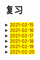 # 复习

<details>
  <summary><mark><font color=darkred>2021-02-15</font></mark></summary>
<br/>cold cold 冷的；伤风；感冒
<br/>both both 双方；两者
<br/>woman woman 女人；妇女；
<br/>always always 通常；总是；
<br/>bread bread 面包；生计；
<br/>agree agree 同意；赞同；
<br/>clever clever 聪明的 伶俐的
<br/>run run run 奔跑；跑；赛跑；管理；经营；
<br/>who who 谁；
<br/>cover cover 翻唱；覆盖；封面；盖子；
<br/>cream cream 奶油；乳脂；奶油色；淡黄色；米色；
<br/>playground playground 操场；
<br/>please please 拜托；请；使满意；取悦；
<br/>bread bread 面包；生计；
<br/>happy happy 快乐的；幸福的；高兴的；
<br/>clever clever 聪明的；伶俐的；
<br/>air air 空气；大气；
<br/>brave brave 勇敢的；
<br/>camp camp 野营；宿营；夏令营；
<br/>cream cream 奶油；乳脂；淡黄色；米黄色；奶油色；
<br/>late late 迟的；晚的；迟地；晚地；
<br/>song song 歌曲；乐曲；
<br/>cost cost 费用；花费；成本；代价；
<br/>he he 他；
<br/>anyway anyway 总之；不管怎样；无论如何
<br/>what what 什么；
<br/>brave brave 勇敢的；
<br/>camp camp 宿营；野营；夏令营；
<br/>head head 头部；头顶；头；领导；主管；
<br/>late late 迟的；晚的；迟地；晚地；
<br/>among among 在中间（三个以上之间）
<br/>cost cost 花费；成本；代价；费用；
<br/>pupil pupil 学生；未成年；瞳孔；
<br/>anyway anyway 总之；不管怎样；无论如何；
<br/>brain brain 大脑；头脑；智力；
<br/>bread bread 面包；生计；
<br/>kind kind 种类；友善的；仁慈的；性质；
<br/>clever clever 聪明的；伶俐的；
<br/>teacher teacher 教师；
<br/>among among 在中间；
<br/>cream cream 奶油；乳脂；淡黄色；奶油色；米色；
<br/>pupil pupil 学生；未成年；瞳孔；
<br/>chopsticks chopsticks 筷子；
<br/>brain brain 大脑；头脑；智力；
<br/>lunch lunch 午餐；午饭；
<br/>kind kind 种类；友善的；仁慈的；性质；
<br/>feel feel 感觉；觉得；
<br/>brave brave 勇敢的；
<br/>camp camp 宿营；野营；夏令营；
<br/>use use use 使用；
<br/>late late 
<br/>cost cost 
<br/>anyway anyway
<br/>bridge bridge  桥；桥牌；
<br/>kind kind 种类；性质；仁慈的；友善的；
<br/>umbrella umbrella 伞；雨伞；保护伞；太阳伞；
<br/>hour hour 小时；
<br/>among among 在中间；
<br/>dear dear 亲爱的；昂贵的；
<br/>pupil pupil 学生；未成年；瞳孔；
<br/>about about 关于；大约；在各处；四处；
<br/>brain brain 大脑；脑袋；智力；
<br/>brideg bridge 桥；桥牌；
<br/>kind kind 种类；性质；仁慈的；友善的；
<br/>umbrella umbrella 伞；雨伞；保护伞；太阳伞；
<br/>cook cook 炊事员；厨师；烹调；做饭；
<br/>cake cake 蛋糕；饼；糕；
<br/>dear dear 亲爱的；昂贵的；
<br/>now now 现在；马上；
<br/>mother mother 母亲；
<br/>table table 表格；桌子；
<br/>old old 老的；
<br/>hungry hungry 饥饿的；渴望的；
<br/>bridge bridge 桥；桥牌；
<br/>cook cook 炊事员；厨师；烹调；做饭；
<br/>kind kind 
<br/>umbrella umbrella 
<br/>dear dear 亲爱的；昂贵的；
<br/>hungry hungry 饥饿的；渴望的；
<br/>cook cook 
<br/>hungry hungry 

</details>

<details>
  <summary><mark><font color=darkred>2021-02-16</font></mark></summary>
  <br/>awful awful 可怕的；骇人的；难过的；极坏的；糟糕的；极讨厌的；非常的；极大的；
  <br/>china china 中国；瓷器；瓷料；
  <br/>centre centre 中央；中心；
  <br/>green green 绿色；绿色的；青春；
  <br/>also also 也；还；
  <br/>choice choice 选择；
  <br/>elephant elephant 大象；
  <br/>zoo zoo 动物园；
  <br/>century century 百年；世纪；
  <br/>awful awful 可怕的；骇人的；难过的；非常的；
  <br/>many many 许多的；许多人或物
  <br/>dark 黑暗；深色的；
  <br/>attend attend 参加；出席；
  <br/>also also 也；还；
  <br/>correct correct 正确的；改正；纠正；
  <br/>fruit fruit 水果；
  <br/>word word 单词；话；
  <br/>century century 百年；世纪；
  <br/>bedroom bedroom 卧室；寝室；
  <br/>central central 中心的；中央的
  <br/>star star 星星；恒星；明星；星形；
  <br/>banana banana 香蕉；
  <br/>kind kind 种类；性质；友善的；仁慈的；
  <br/>correct correct 正确的；改正；纠正；
  <br/>ancient ancient 古代的；远古的；
  <br/>any any 任何；一些；
  <br/>hear hear 听见；听到；听说；
  <br/>awful awful 
  <br/>community community 社区；共同体；共同性；共同；一致；
  <br/>clothes clothes 衣服；
  <br/>difficult difficult 困难的；难的；
  <br/>kind kind 种类；性质；友善的；仁慈的；
  <br/>also also 也；还；
  <br/>ancient ancient 远古的；古代的；
  <br/>conversation conversation  谈话；交谈；
  <br/>crazy crazy 疯狂；着迷的；狂热的；发疯的；
  <br/>century century 百年；世纪；
  <br/>community community 社区；共同体；共同性；一致；
  <br/>anyone anyone 任何人；
  <br/>blind blind 瞎的；失明的；
  <br/>kind kind 种类；性质；仁慈的；友善的；
  <br/>girl girl 女孩；
  <br/>you you 你；
  <br/>conversation conversation 谈话；交谈；
  <br/>correct correct  正确的；改正；纠正；
  <br/>your your 你们的；
  <br/>friend friend 朋友；助手；赞助者；
  <br/>certain certain 确定的；肯定的；某些的；某个的；
  <br/>blind blind 瞎的；失明的；
  <br/>alone alone 独自的；单独的；独自地；单独地；
  <br/>flower flower 花；
  <br/>biscuit biscuit 饼干；松饼；淡黄褐色；
  <br/>ancient ancient 古代的；远古的；
  <br/>capital capital 首都；省会；大写字母；资本家
  <br/>climb climb  攀登；攀爬；
  <br/>community community 社区；共同体；共同性；一致；相同；
  <br/>certain certain 确定的；肯定的；某些的；某个的；
  <br/>blind blind 瞎的；失明的；；
  <br/>alone 独自的；单独的；独自地；单独地；
  <br/>windy windy 有风的；多风的；
  <br/>biscuit biscuit 饼干；松饼；淡黄褐色；
  <br/>ancient ancient 远古的；古代的；
  <br/>capital capital 首都；省会；资本家；大写字母；
  <br/>kind kind 种类；性质；仁慈的；友善的；
  <br/>again again 再来；又；再；
  <br/>certain certain 确定的；肯定的；某些的；某个的；
  <br/>blind blind 瞎的；失明的；
  <br/>alone alone 单独的；独自的；单独地；独自地；
  <br/>love love 喜爱；热爱；爱；
  <br/>biscuit biscuit 饼干；松饼；淡黄褐色；
  <br/>conversation conversation 谈话；交谈；
  <br/>sweater sweater 厚运动衫；毛衣；
  <br/>best best 最好的；最好地；最；极；最佳；
  <br/>ancient ancient 远古的；古代的；
  <br/>capital capital 首都；省会；资本家；大写字母；
  <br/>certain certain 确定的；肯定的；某些的；某个的
  <br/>blind blind 瞎的；失明的；
  <br/>alone alone 单独的；独自的；单独地；独自地；
  <br/>biscuit biscuit 饼干；松饼；淡黄褐色；
  <br/>conversation conversation 谈话；交谈；
  <br/>sweater sweater 厚运动衫；毛衣；
  </details>
  <details> 
  <summary><mark><font color=darkred>2021-02-17</font></mark></summary>
  <br/>under under 在...下面；向...下面；
  <br/>give give 给予；给；
  <br/>bus bus 公共汽车；
  <br/>duck duck 鸭子；零分；鸭肉
  <br/>artist artist 艺术家；
  <br/>fine fine 极好的；健康的；细的；纤细的；
  <br/>hello hello 哈喽；喂；你好；
  <br/>dinner dinner 晚餐；正餐；宴会；
  <br/>beat beat 打；击；敲；赢；战胜；
  <br/>soup soup 汤；汁；马力；
  <br/>pencil pencil 铅笔；
  <br/>tomato tomato 西红柿；番茄
  <br/>kitchen kitchen 厨房；炊事人员;炊具
  <br/>child child 孩子；儿童；
  <br/>lake lake 湖；江；
  <br/>bean bean 豆；豆荚；豆科植物；菜豆；豆形种子；
  <br/>Mr Mr 男士；先生；
  <br/>blackboard blackboard 黑板；
  <br/>hair hair 头发；些微；毛发；
  <br/>pencil pencil 铅笔；
  <br/>morning morning 早上；早晨；上午；
  <br/>kitchen kitchen 厨房；炊事人员；炊具；
  <br/>advice advice 建议；忠告；劝告；
  <br/>lake lake 江；湖；
  <br/>bean bean 豆；豆科植物；豆荚；豆形种子；
  <br/>dad dad 父亲；爸爸；爹爹；
  <br/>half half 一半；半；半个；
  <br/>hair hair 头发；毛发；些微；
  <br/>let let 假设；让；允许；出租；
  <br/>classroom classroom 教室；
  <br/>but but 但是；除...外；
  <br/>advice advice advise 建议；忠告；劝告；
  <br/>cloudy cloudy 多云的；阴天的；
  <br/>bean bean bean 豆科；豆；豆荚；豆科植物；豆形种子；
  <br/>hand hand 手；传递；交递；
  <br/>beef beef 牛肉；养；加强；
  <br/>or or 或者；
  <br/>cancer cancer 癌症；恶性肿瘤；
  <br/>pencil pencil 铅笔；
  <br/>house house 房子；住宅；
  <br/>kitchen kitchen 厨师；炊事人员；炊具；
  <br/>lake lake 湖；
  <br/>eye eye 眼睛；
  <br/>bathroom bathroom 浴室；盥洗室；
  <br/>hair hair 头发；毛发；些微；
  <br/>kite kite 风筝；骗钱；涂改；
  <br/>sorry sorry 对不起；抱歉的；
  <br/>place place 住址；地方；安排；放置；
  <br/>advice advice 建议；忠告；劝告；
  <br/>create create 创造；创建；创作；
  <br/>bean bean 豆；豆科植物；豆荚；豆形种子；
  <br/>great great 极好地；很好地；很棒地；巨大的；重大的；极大的；伟大的；好极了；重要的；大师；
  <br/>spring spring 春天；春季；泉水；泉；跳跃；跳起；弹起；
  <br/>short short 短的；个子矮的；
  <br/>kite kite 风筝；骗钱；涂改；
  <br/>picture picture 照片；头像；图画；
  <br/>pen pen 钢笔；
  <br/>season season 季节；赛季；季；
  <br/>yesterday yesterday 昨天；在昨天；
  <br/>kite kite 
   </details>
<details> 
  <summary><mark><font color=darkred>2021-02-18</font></mark></summary>
  <br/>almost almost 几乎；差不多
  <br/>careless careless 粗心的；
  <br/>farmer farmer 农场主；农民；
  <br/>clear clear 清楚的；明确的；清除
  <br/>evening evening 晚上；傍晚；
  <br/>photo photo 照片；
  <br/>bottle bottle 瓶子；一瓶的容量；
  <br/>card card 卡片；明信片；纸牌；贺卡；
  <br/>weather weather 天气；
  <br/>close close 关闭；结束；终止；接近；倒闭；
  <br/>careless careless 粗心的；
  <br/>cross cross 穿过；交叉；十字形；
  <br/>supermarket supermarket 超级市场；超市；
  <br/>football football 足球；足球运动；
  <br/>Australian Australian 澳大利亚的；澳大利亚人的；
  <br/>bottle bottle 瓶子；一瓶的容量；
  <br/>nurse nurse 护士；保姆；照料；护理；
  <br/>April April 四月；
  <br/>it it 它；
  <br/>carry carry 搬；运；带；携带；
  <br/>drink drink 喝；喝酒；饮料；饮；酒；
  <br/>army army 军队；陆军；
  <br/>corner corner 角落；拐角处；
  <br/>and and and 和；
  <br/>cheap cheap 便宜的；
  <br/>snow snow 雪；下雪；
  <br/>river river 河；江；
  <br/>careless careless 粗心的；
  <br/>carrot carrot 胡萝卜；红萝卜；
  <br/>board board 黑板；甲板；木板；董事会；
  <br/>aloud aloud 大声地；
  <br/>corner corner 角落；拐角处；
  <br/>subject subject 课程；科目；学科；主体；主语；
  <br/>cheap cheap 便宜的；
  <br/>bottle bottle 瓶子；一瓶的容量；
  <br/>there there 在那里；那里；到那里；往那里；你瞧；好啦；
  <br/>careful careful 小心的；仔细的；
  <br/>carrot carrot 胡萝卜；红萝卜；
  <br/>big big 大的；
  <br/>milk milk 牛奶；挤奶；
  <br/>kind kind 种类；性质；仁慈的；友善的；
  <br/>fly fly 飞；放飞；飞逝；苍蝇；
  <br/>avoid avoid 避免；避开；
  <br/>them them 他们；它们；她们
  <br/>bike bike 自行车；脚踏车；
  <br/>afraid afraid 害怕；担心；恐怕；
  <br/>calendar calendar 日历；历法；重大事件日程表；
  <br/>by by 乘；通过；靠；用；
  <br/>corner corner 拐角处；角落
  <br/>coat coat 外套；涂层；表皮；皮毛；
  <br/>cheap cheap 便宜的；
  <br/>complete complete 完整的；完全的；全部的；完成；
  <br/>body body 主体；尸体；身体；正文；
  <br/>away away （离）开；向远处；
  <br/>afraid afraid 害怕；恐怕；担心；
  <br/>calendar calendar 日历；历程；重大事件日程表；
  <br/>carrot carrot 胡萝卜；红萝卜；
  <br/>coat coat 外套；涂层；表皮；
  <br/>away away 离开；向远处；
  <br/>afraid afraid 害怕；恐怕；担心；
  <br/>calendar calendar 日历；历程；重大事件日程表；
  <br/>coat coat 
</details>
<details> 
  <summary><mark><font color=darkred>2021-02-19</font></mark></summary>
  <br/>cotton cotton 棉花；棉；棉布；
  <br/>cinema cinema 电影院；电影院；
  <br/>continue continue 持续；继续
  <br/>ear ear 耳朵；
  <br/>grass grass 早；草地；草坪；
  <br/>cent cent 美分；
  <br/>break break  间隙；休息；打破；损坏；撕开；
  <br/>daughter daughter 女儿；
  <br/>blood blood 血；血统；血液；抽血；
  <br/>cotton cotton 棉；棉布；棉花；
  <br/>taxi taxi 出租汽车；
  <br/>continue continue 继续；持续；
  <br/>Asian Asian 亚洲人；亚洲人的；亚洲的；
  <br/>grass grass 草；草地；草坪；
  <br/>cent cent 美分；
  <br/>coolect collect  收集；募捐；
  <br/>daughter daughter 女儿；
  <br/>blood blood 血；血液；血统；
  <br/>cotton cotton 棉；棉花；棉布；
  <br/>cousin cousin 堂表 兄弟姐妹；
  <br/>art art 艺术；美术；
  <br/>talk talk 谈论；谈话；讲话；演讲；讲座；
  <br/>film film 电影；胶卷；拍摄；
  <br/>deaf deaf 聋的；
  <br/>collect collect 收集；募捐；
  <br/>walk walk 散步；行走；不行；
  <br/>summer summer 夏天；夏季；
  <br/>nose nose 鼻子；
  <br/>cousin cousin 堂表兄弟姐妹；
  <br/>breath breath 呼吸；
  <br/>continue continue 继续；持续；
  <br/>butter butter 黄油；奶油；
  <br/>deaf deaf 聋的；
  <br/>grass grass 草；草地；草坪；
  <br/>cent cent 美分；
  <br/>daughter daughter 女儿；
  <br/>blood blood 血；血液；血统；
  <br/>cotton cotton 棉布；棉花；棉；
  <br/>skirt skirt 裙子；衬裙；
  <br/>easy easy 容易的；简单的；
  <br/>butter butter 黄油；奶油；
  <br/>have have 拥有；得到；有；吃；喝；进行；从事；
  <br/>collect collect 收集；；募捐；
  <br/>travel travel 旅行；出行；长途行走；游历；旅游；
  <br/>stand stand 战力；位于；容忍；忍让；
  <br/>brown brown 褐色的；棕色的；褐色；棕色；
  <br/>cousin cousin 堂表兄弟姐妹；
  <br/>competitoin competition 竞争；竞赛；
  <br/>food food 食物；食品；
  <br/>deaf deaf 聋的；
  <br/>danger danger 危险；
  <br/>sister sister 姐、妹
  <br/>Canadian Canadian 加拿大的；加拿大人的；加拿大人；
  <br/>burn burn 烧伤；燃烧；淡然；烧毁；烧；
  <br/>brown brown 褐色的；棕色的；褐色；棕色；
  <br/>are are 是；
  <br/>competition competition 竞争；竞赛；
  <br/>wrong wrong 错误的；有毛病的；不正常的；
  <br/>baseball baseball 棒球；棒球运动；
  <br/>butter butter 黄油；奶油；
  <br/>brush brush 刷子；轻拂；刷；擦；
  <br/>become become 变得；成为；
  <br/>burn burn 燃烧；烧毁；点燃；烧伤；
  <br/>address address 地址；所在地；
  <br/>face face 脸；面临；面对；
  <br/>to to 到；往；朝；位于...方向；对；对于；
  <br/>America America 美国；
  <br/>coal coal 煤；
  <br/>bear bear 熊；承受；忍受；
  <br/>brush brush 刷；擦；刷子；轻拂；
  <br/>brown brown 
  <br/>competition competition 
  <br/>burn burn
  <br/>brush brush 
</details>
<details> 
  <summary><mark><font color=darkred>2021-02-20</font></mark></summary>
  <br/>can can 可能；可以；能够；
  <br/>Britain Britain 英国；大不列颠；
  <br/>breakfast breakfast 早餐；
  <br/>when when 什么时间；什么时候；
  <br/>schoolbag schoolbag 书包；
  <br/>along along 向前；一道；沿着；
  <br/>cute cute 聪明的；伶俐的；漂亮的；
  <br/>bright bright 车头灯光；明亮的；聪明的；伶俐的；
  <br/>boat boat 小船；小舟；
  <br/>because because 因为；
  <br/>Britain Britain 英国；大不列颠；
  <br/>idea idea 主意；想法；
  <br/>boring boring 令人厌倦的；乏味的；无聊的；
  <br/>concert concert 音乐会；一致；和谐；
  <br/>along along 沿着；向前；一道；
  <br/>blouse blouse 宽松的上衣；女衬衫；短上衣；
  <br/>bright bright 车头灯光；明亮的；聪明的；伶俐的；
  <br/>try try 尝试；试用；试做；努力；试图；
  <br/>build build 建筑；建造；开发；建构；体型；体格；身材；
  <br/>coach coach 长途汽车；教练；
  <br/>catch catch 捉住；接住；赶上；染上；
  <br/>boring boring 令人厌倦的；乏味的；无聊的；
  <br/>concert concert 音乐会；一致；和谐；
  <br/>jump jump 跳；蹦；
  <br/>blouse blouse 宽松的上衣；女衬衫；短上衣；
  <br/>umbrella umbrella 伞；雨伞；保护伞；太阳伞；
  <br/>attention attention 注意；注意力；
  <br/>chalk chalk 白垩；粉笔；
  <br/>coach coach 长途汽车；教练；
  <br/>Africa Africa 非洲；
  <br/>sit sit 坐；
  <br/>Britain Britain 英国；大不列颠；
  <br/>basket basket 篮子；筐；一筐；一篮；
  <br/>along along 向前；一道；沿着；
  <br/>bright bright 车头灯光；明亮的；聪明的；伶俐的；
  <br/>attention attention 注意；注意力；
  <br/>a a 一个；一；
  <br/>brain brain 头脑；大脑；智力；
  <br/>although although 虽然；
  <br/>boring boring 令人厌倦的；乏味的；无聊的；
  <br/>concert concert 音乐会；一致；和谐；
  <br/>appear appear 出现；显得；看来；似乎；
  <br/>blouse blouse 宽松的上衣；女衬衫；短上衣；
  <br/>vegetable vegetable 蔬菜；植物；
  <br/>bell bell 钟；铃；钟声；铃声；钟形物；
  <br/>coach coach 长途汽车；教练；
  <br/>moon moon  月亮；月球；卫星；
  <br/>fast fast 快的；快地；
  <br/>awake awake 觉醒；醒着的；
  <br/>white white 白色；白色的；
  <br/>camp camp 野营；宿营；夏令营；
  <br/>then then 然后；那么；当时；那时；
  <br/>attention attention 注意；注意力；
  <br/>African African 非洲的；非洲人的；非洲人；
  <br/>Canada Canada 加拿大；
  <br/>moon moon 月亮；
  <br/>animal animal 动物；
  <br/>course course 课程；科目；进程；线程；
  <br/>daily daily 日常的；每天的；日报；天天；
  <br/>camp camp 夏令营；宿营；野营；
  <br/>little little 小的；少的；年幼的；
  <br/>chair chair 椅子；讲座；
  <br/>right right 向右；正确的；对的；正当；公正；右边的；适当的；
  <br/>moon moon 
  <br/>camp camp 
</details>